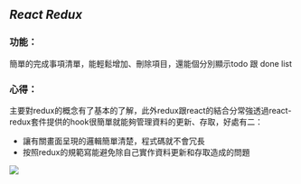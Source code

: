## *React Redux*

### 功能：
簡單的完成事項清單，能輕鬆增加、刪除項目，還能個分別顯示todo 跟 done list 

### 心得：
主要對redux的概念有了基本的了解，此外redux跟react的結合分常強透過react-redux套件提供的hook很簡單就能夠管理資料的更新、存取，好處有二：
- 讓有關畫面呈現的邏輯簡單清楚，程式碼就不會冗長
- 按照redux的規範寫能避免除自己實作資料更新和存取造成的問題

![](https://media.giphy.com/media/TdXbqxEOURUbOT7p0n/giphy.gif)
